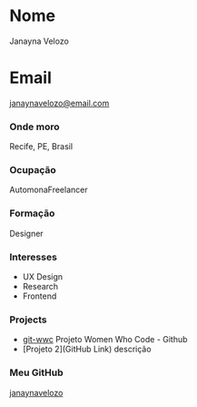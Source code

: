 # Nome
Janayna Velozo

# Email
janaynavelozo@email.com

### Onde moro
Recife, PE, Brasil

### Ocupação
AutomonaFreelancer

### Formação
Designer

### Interesses
- UX Design
- Research
- Frontend


### Projects
- [git-wwc](https://github.com/janaynavelozo/git-wwc) Projeto Women Who Code - Github
- [Projeto 2](GitHub Link) descrição

### Meu GitHub
[janaynavelozo](https://github.com/janaynavelozo)
